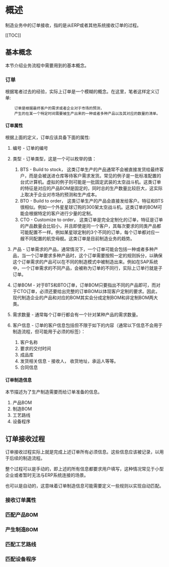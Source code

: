 # 概述

制造业务中的订单接收，指的是从ERP或者其他系统接收订单的过程。

[[TOC]]

## 基本概念

本节介绍业务流程中需要用到的基本概念。

### 订单

根据笔者过去的经验，实际上订单是一个模糊的概念。在这里，笔者这样定义订单:

```
    订单是根据最终客户的需求或者企业对于市场的预测，
    产生的在某一个特定时间需要被生产出来的一种或者多种产品以及其对应的数量的清单。
```

#### 订单属性

根据上面的定义，订单应该具备下面的属性:

1. 编号 - 订单的编号
2. 类型 - 订单类型，这是一个可以枚举的值：
    1. BTS - Build to stock， 这类订单生产的产品通常不会被直接发货给最终客户，而是会被送进仓库等待客户需求发货。常见的例子是一批标准配置的台式计算机。虚拟的例子则可能是一批固定武装的太空战斗机。这类订单的特征是对应的产品BOM是固定的，同时总的生产数量比较巨大，这实际上取决于企业对市场的预测和生产成本。
    2. BTO - Build to order， 这类订单生产的产品会直接发给客户。特征和BTS很相似。例如一个外星星球订购的300架太空战斗机。这类订单的BOM可能会根据特定的客户进行少量的定制。
    3. CTO - Customize to order， 这类订单是完全定制化的订单，特征是订单的产品数量会比较小，并且即使是同一个客户，其每次要求的同类产品都可能配置不一样。例如某星球定制的3个不同的订单，每个订单都对应一艘不同配置的航空母舰。这类订单是目前制造业务的趋势。
   
3. 产品 - 订单需求的产品，通常情况下，一个订单可能会包括一种或者多种产品，当一个订单要求多种产品时，这个订单需要按照一定的规则拆分，以确保这个订单需求的产品可以在不同的制造模式中被制造出来。例如在SAP系统中，一个订单需求的不同产品，会被称为订单的不同行，实际上订单行就是子订单。
4. 订单BOM - 对于BTS和BTO订单，订单BOM只要指出不同的产品即可，而对于CTO订单，必须还要给出完整的订单BOM以体现客户定制的要求。因此，现代制造企业的产品和对应的BOM其实会分成定制BOM和非定制BOM两大类。
5. 需求数量 - 通常每个订单行都会有一个针对某种产品的需求数量。
6. 客户信息 - 订单的客户信息包括但不限于如下的内容（通常以下信息不会用于制造流程，但可能用于必须的标签）：
   1. 客户名称
   2. 要求的交付时间
   3. 成品库
   4. 发货相关信息 - 接收人， 收货地址，承运人等等。
   5. 合同信息

#### 订单制造信息

本节描述为了生产制造需要而给订单准备的信息。

1. 产品BOM
2. 制造BOM
3. 工艺路线
5. 设备程序

## 订单接收过程
订单接收过程实际上就是完成上述订单所有必须信息。这些信息应该被记录，以用于后续的制造流程。

整个过程可以是手动的，即上述的所有信息都要求用户填写，这种情况常见于小型企业或者暂时无法与ERP系统连接的场景。

也可以是自动的，这意味着订单制造信息可能需要定义一些规则以实现自动匹配。
### 接收订单属性
### 匹配产品BOM
### 产生制造BOM
### 匹配工艺路线
### 匹配设备程序
